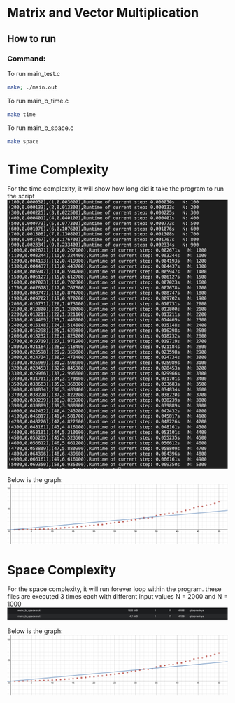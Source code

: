 # Matrix and Vector Multiplication

## How to run

### Command:

To run main_test.c

```bash
make; ./main.out
```

To run main_b_time.c

```bash
make time
```

To run main_b_space.c

```bash
make space
```

# Time Complexity

For the time complexity, it will show how long did it take the program to run the script
![TimeCmplx](images/Time.png)

Below is the graph:
![TimeGraph](images/TimeGrph.png)

# Space Complexity

For the space complexity, it will run forever loop within the program.
these files are executed 3 times each with different input values N = 2000 and N = 1000
![SpaceCmplx](images/Space.png)

Below is the graph:
![SpaceGraph](images/TimeGrph.png)
